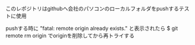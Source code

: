 このレポジトリはgithubへ会社のパソコンのローカルフォルダをpushするテストに使用

pushする時に
"fatal: remote origin already exists."
と表示されたら
$ git remote rm origin
でoriginを削除してから再トライする
